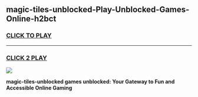 
## magic-tiles-unblocked-Play-Unblocked-Games-Online-h2bct
<h3>
<a href="https://premium76.site?title=magic-tiles-unblocked&ref=25A">CLICK TO PLAY</a></h3>
<hr>

<h3>
<a href="https://premium76.site?title=magic-tiles-unblocked&ref=25A">CLICK 2 PLAY</a>
  
</h3>

<a href="https://premium76.site?title=magic-tiles-unblocked&ref=25A"><img src="https://clearcache.store/games.png"></a>


**magic-tiles-unblocked games unblocked: Your Gateway to Fun and Accessible Online Gaming**

